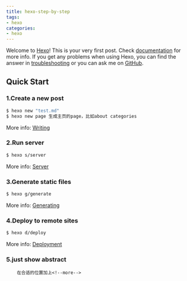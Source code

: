 ```yaml
---
title: hexo-step-by-step
tags:
- hexo
categories:
- hexo
---
```

Welcome to [Hexo](https://hexo.io/)! This is your very first post. Check [documentation](https://hexo.io/docs/) for more info. If you get any problems when using Hexo, you can find the answer in [troubleshooting](https://hexo.io/docs/troubleshooting.html) or you can ask me on [GitHub](https://github.com/hexojs/hexo/issues).

## Quick Start

### 1.Create a new post

``` bash
$ hexo new "test.md"
$ hexo new page 生成主页的page，比如about categories
```

More info: [Writing](https://hexo.io/docs/writing.html)

### 2.Run server

``` bash
$ hexo s/server 
```

More info: [Server](https://hexo.io/docs/server.html)

### 3.Generate static files

``` bash
$ hexo g/generate
```

More info: [Generating](https://hexo.io/docs/generating.html)

### 4.Deploy to remote sites

``` bash
$ hexo d/deploy
```

More info: [Deployment](https://hexo.io/docs/deployment.html)

<!--more-->

### 5.just show abstract
```
    在合适的位置加上<!--more-->
```
